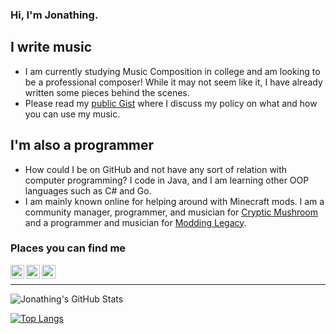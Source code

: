 ### Hi, I'm Jonathing.

## I write music

- I am currently studying Music Composition in college and am looking to be a professional composer! While it may not seem like it, I have already written some pieces behind the scenes.
- Please read my [public Gist](https://gist.github.com/dfdae37e09d969ea1d8b0166f10fa99e) where I discuss my policy on what and how you can use my music.

## I'm also a programmer

- How could I be on GitHub and not have any sort of relation with computer programming? I code in Java, and I am learning other OOP languages such as C# and Go.
- I am mainly known online for helping around with Minecraft mods. I am a community manager, programmer, and musician for [Cryptic Mushroom](https://crypticmushroom.com/) and a programmer and musician for [Modding Legacy](https://moddinglegacy.com/).

### Places you can find me

[<img align="left" alt="jonathing.me" width="22px" src="https://img.icons8.com/nolan/128/domain.png" />][website]
[<img align="left" alt="The Jonathing YouTube Channel" width="22px" src="https://img.icons8.com/nolan/128/youtube-play.png" />][youtube]
[<img align="left" alt="Jonathing on Facebook" width="22px" src="https://img.icons8.com/nolan/128/facebook-new.png" />][facebook]

<br />

---

![Jonathing's GitHub Stats](https://github-readme-stats.vercel.app/api?username=Jonathing&count_private=true&show_icons=true&theme=dark)

[![Top Langs](https://github-readme-stats.vercel.app/api/top-langs/?username=Jonathing&layout=compact&theme=dark)](https://github.com/anuraghazra/github-readme-stats)

[website]: https://jonathing.me
[youtube]: https://www.youtube.com/c/Jonathing
[facebook]: https://www.facebook.com/RealJonathing/
